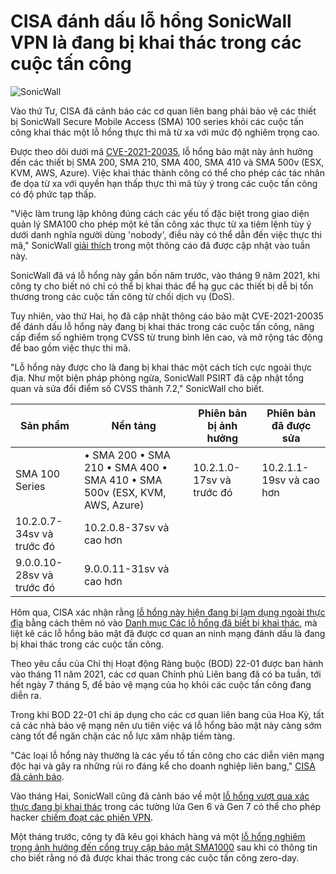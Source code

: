 # CISA đánh dấu lỗ hổng SonicWall VPN là đang bị khai thác trong các cuộc tấn công

![SonicWall](https://www.bleepstatic.com/content/hl-images/2025/02/14/SonicWall.jpg)

Vào thứ Tư, CISA đã cảnh báo các cơ quan liên bang phải bảo vệ các thiết bị SonicWall Secure Mobile Access (SMA) 100 series khỏi các cuộc tấn công khai thác một lỗ hổng thực thi mã từ xa với mức độ nghiêm trọng cao.

Được theo dõi dưới mã [CVE-2021-20035](https://nvd.nist.gov/vuln/detail/CVE-2021-20035), lỗ hổng bảo mật này ảnh hưởng đến các thiết bị SMA 200, SMA 210, SMA 400, SMA 410 và SMA 500v (ESX, KVM, AWS, Azure). Việc khai thác thành công có thể cho phép các tác nhân đe dọa từ xa với quyền hạn thấp thực thi mã tùy ý trong các cuộc tấn công có độ phức tạp thấp.

"Việc làm trung lập không đúng cách các yếu tố đặc biệt trong giao diện quản lý SMA100 cho phép một kẻ tấn công xác thực từ xa tiêm lệnh tùy ý dưới danh nghĩa người dùng 'nobody', điều này có thể dẫn đến việc thực thi mã," SonicWall [giải thích](https://psirt.global.sonicwall.com/vuln-detail/SNWLID-2021-0022) trong một thông cáo đã được cập nhật vào tuần này.

SonicWall đã vá lỗ hổng này gần bốn năm trước, vào tháng 9 năm 2021, khi công ty cho biết nó chỉ có thể bị khai thác để hạ gục các thiết bị dễ bị tổn thương trong các cuộc tấn công từ chối dịch vụ (DoS).

Tuy nhiên, vào thứ Hai, họ đã cập nhật thông cáo bảo mật CVE-2021-20035 để đánh dấu lỗ hổng này đang bị khai thác trong các cuộc tấn công, nâng cấp điểm số nghiêm trọng CVSS từ trung bình lên cao, và mở rộng tác động để bao gồm việc thực thi mã.

"Lỗ hổng này được cho là đang bị khai thác một cách tích cực ngoài thực địa. Như một biện pháp phòng ngừa, SonicWall PSIRT đã cập nhật tổng quan và sửa đổi điểm số CVSS thành 7.2," SonicWall cho biết.

| **Sản phẩm**               | **Nền tảng**                                                              | **Phiên bản bị ảnh hưởng**      | **Phiên bản đã được sửa**        |
| ------------------------- | ------------------------------------------------------------------------- | ------------------------- | ------------------------ |
| SMA 100 Series            | • SMA 200 • SMA 210 • SMA 400 • SMA 410 • SMA 500v (ESX, KVM, AWS, Azure) | 10.2.1.0-17sv và trước đó | 10.2.1.1-19sv và cao hơn |
| 10.2.0.7-34sv và trước đó | 10.2.0.8-37sv và cao hơn                                                  |                           |                          |
| 9.0.0.10-28sv và trước đó | 9.0.0.11-31sv và cao hơn                                                  |                           |                          |

Hôm qua, CISA xác nhận rằng [lỗ hổng này hiện đang bị lạm dụng ngoài thực địa](https://www.cisa.gov/news-events/alerts/2025/04/16/cisa-adds-one-known-exploited-vulnerability-catalog) bằng cách thêm nó vào [Danh mục Các lỗ hổng đã biết bị khai thác](https://www.cisa.gov/known-exploited-vulnerabilities-catalog?search%5Fapi%5Ffulltext=CVE-2021-20035&field%5Fdate%5Fadded%5Fwrapper=all&field%5Fcve=&sort%5Fby=field%5Fdate%5Fadded&items%5Fper%5Fpage=20&url=), mà liệt kê các lỗ hổng bảo mật đã được cơ quan an ninh mạng đánh dấu là đang bị khai thác trong các cuộc tấn công.

Theo yêu cầu của Chỉ thị Hoạt động Ràng buộc (BOD) 22-01 được ban hành vào tháng 11 năm 2021, các cơ quan Chính phủ Liên bang đã có ba tuần, tới hết ngày 7 tháng 5, để bảo vệ mạng của họ khỏi các cuộc tấn công đang diễn ra.

Trong khi BOD 22-01 chỉ áp dụng cho các cơ quan liên bang của Hoa Kỳ, tất cả các nhà bảo vệ mạng nên ưu tiên việc vá lỗ hổng bảo mật này càng sớm càng tốt để ngăn chặn các nỗ lực xâm nhập tiềm tàng.

"Các loại lỗ hổng này thường là các yếu tố tấn công cho các diễn viên mạng độc hại và gây ra những rủi ro đáng kể cho doanh nghiệp liên bang," [CISA đã cảnh báo](http://www.cisa.gov/news-events/alerts/2025/03/19/cisa-adds-three-known-exploited-vulnerabilities-catalog).

Vào tháng Hai, SonicWall cũng đã cảnh báo về một [lỗ hổng vượt qua xác thực đang bị khai thác](https://www.bleepingcomputer.com/news/security/sonicwall-firewall-bug-leveraged-in-attacks-after-poc-exploit-release/) trong các tường lửa Gen 6 và Gen 7 có thể cho phép hacker [chiếm đoạt các phiên VPN](https://www.bleepingcomputer.com/news/security/sonicwall-firewall-exploit-lets-hackers-hijack-vpn-sessions-patch-now/).

Một tháng trước, công ty đã kêu gọi khách hàng vá một [lỗ hổng nghiêm trọng ảnh hưởng đến cổng truy cập bảo mật SMA1000](https://www.bleepingcomputer.com/news/security/sonicwall-warns-of-sma1000-rce-flaw-exploited-in-zero-day-attacks/) sau khi có thông tin cho biết rằng nó đã được khai thác trong các cuộc tấn công zero-day.